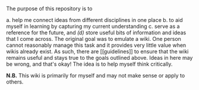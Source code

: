 The purpose of this repository is to 

a. help me connect ideas from different disciplines in one place
b. to aid myself in learning by capturing my current understanding
c. serve as a reference for the future, and _(d)_ store useful bits of information and ideas that I come across. The original 
goal was to emulate a wiki. One person cannot reasonably manage this task and it provides very little value when wikis already exist. As such, there are [[guidelines]] to ensure that the wiki remains useful and stays true to the goals outlined above. Ideas in here may be wrong, and that's okay! The idea is to help myself think critically.

**N.B.** This wiki is primarily for myself and may not make sense or apply to others.